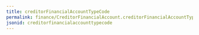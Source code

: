 ```yaml
---
title: creditorFinancialAccountTypeCode
permalink: finance/CreditorFinancialAccount.creditorFinancialAccountTypeCode.html
jsonid: creditorfinancialaccounttypecode
---
```

